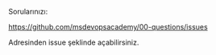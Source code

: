Sorularınızı:  

https://github.com/msdevopsacademy/00-questions/issues

Adresinden issue şeklinde açabilirsiniz. 
